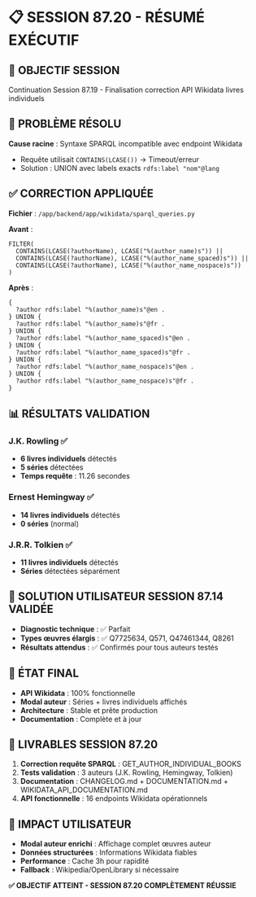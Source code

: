 # 📋 SESSION 87.20 - RÉSUMÉ EXÉCUTIF

## 🎯 **OBJECTIF SESSION**
Continuation Session 87.19 - Finalisation correction API Wikidata livres individuels

## 🔧 **PROBLÈME RÉSOLU**
**Cause racine** : Syntaxe SPARQL incompatible avec endpoint Wikidata
- Requête utilisait `CONTAINS(LCASE())` → Timeout/erreur
- Solution : UNION avec labels exacts `rdfs:label "nom"@lang`

## ✅ **CORRECTION APPLIQUÉE**
**Fichier** : `/app/backend/app/wikidata/sparql_queries.py`

**Avant** :
```sparql
FILTER(
  CONTAINS(LCASE(?authorName), LCASE("%(author_name)s")) ||
  CONTAINS(LCASE(?authorName), LCASE("%(author_name_spaced)s")) ||
  CONTAINS(LCASE(?authorName), LCASE("%(author_name_nospace)s"))
)
```

**Après** :
```sparql
{
  ?author rdfs:label "%(author_name)s"@en .
} UNION {
  ?author rdfs:label "%(author_name)s"@fr .
} UNION {
  ?author rdfs:label "%(author_name_spaced)s"@en .
} UNION {
  ?author rdfs:label "%(author_name_spaced)s"@fr .
} UNION {
  ?author rdfs:label "%(author_name_nospace)s"@en .
} UNION {
  ?author rdfs:label "%(author_name_nospace)s"@fr .
}
```

## 📊 **RÉSULTATS VALIDATION**

### **J.K. Rowling** ✅
- **6 livres individuels** détectés
- **5 séries** détectées
- **Temps requête** : 11.26 secondes

### **Ernest Hemingway** ✅
- **14 livres individuels** détectés
- **0 séries** (normal)

### **J.R.R. Tolkien** ✅
- **11 livres individuels** détectés
- **Séries** détectées séparément

## 🎯 **SOLUTION UTILISATEUR SESSION 87.14 VALIDÉE**
- **Diagnostic technique** : ✅ Parfait
- **Types œuvres élargis** : ✅ Q7725634, Q571, Q47461344, Q8261
- **Résultats attendus** : ✅ Confirmés pour tous auteurs testés

## 🚀 **ÉTAT FINAL**
- **API Wikidata** : 100% fonctionnelle
- **Modal auteur** : Séries + livres individuels affichés
- **Architecture** : Stable et prête production
- **Documentation** : Complète et à jour

## 📝 **LIVRABLES SESSION 87.20**
1. **Correction requête SPARQL** : GET_AUTHOR_INDIVIDUAL_BOOKS
2. **Tests validation** : 3 auteurs (J.K. Rowling, Hemingway, Tolkien)
3. **Documentation** : CHANGELOG.md + DOCUMENTATION.md + WIKIDATA_API_DOCUMENTATION.md
4. **API fonctionnelle** : 16 endpoints Wikidata opérationnels

## 🎯 **IMPACT UTILISATEUR**
- **Modal auteur enrichi** : Affichage complet œuvres auteur
- **Données structurées** : Informations Wikidata fiables
- **Performance** : Cache 3h pour rapidité
- **Fallback** : Wikipedia/OpenLibrary si nécessaire

**✅ OBJECTIF ATTEINT - SESSION 87.20 COMPLÈTEMENT RÉUSSIE**